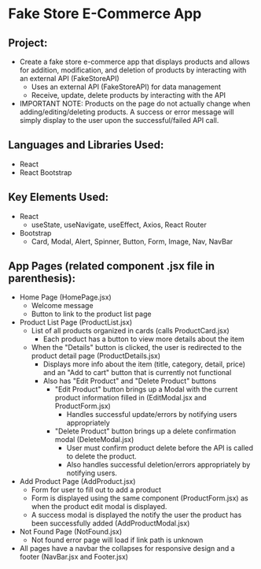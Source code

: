 # Fake Store E-Commerce App

## Project: 
- Create a fake store e-commerce app that displays products and allows for addition, modification, and deletion of products by interacting with an external API (FakeStoreAPI)
    - Uses an external API (FakeStoreAPI) for data management
    - Receive, update, delete products by interacting with the API
- IMPORTANT NOTE: Products on the page do not actually change when adding/editing/deleting products. A success or error message will simply display to the user upon the successful/failed API call.

## Languages and Libraries Used:
- React
- React Bootstrap

## Key Elements Used:
- React
    - useState, useNavigate, useEffect, Axios, React Router
- Bootstrap
    - Card, Modal, Alert, Spinner, Button, Form, Image, Nav, NavBar

## App Pages (related component .jsx file in parenthesis):
- Home Page (HomePage.jsx)
    - Welcome message
    - Button to link to the product list page
- Product List Page (ProductList.jsx)
    - List of all products organized in cards (calls ProductCard.jsx)
        - Each product has a button to view more details about the item
    - When the "Details" button is clicked, the user is redirected to the product detail page (ProductDetails.jsx)
        - Displays more info about the item (title, category, detail, price) and an "Add to cart" button that is currently not functional
        - Also has "Edit Product" and "Delete Product" buttons
            - "Edit Product" button brings up a Modal with the current product information filled in (EditModal.jsx and ProductForm.jsx)
                - Handles successful update/errors by notifying users appropriately
            - "Delete Product" button brings up a delete confirmation modal (DeleteModal.jsx)
                - User must confirm product delete before the API is called to delete the product.
                - Also handles successful deletion/errors appropriately by notifying users.
- Add Product Page (AddProduct.jsx)
    - Form for user to fill out to add a product
    - Form is displayed using the same component (ProductForm.jsx) as when the product edit modal is displayed.
    - A success modal is displayed the notify the user the product has been successfully added (AddProductModal.jsx)
- Not Found Page (NotFound.jsx)
    - Not found error page will load if link path is unknown
- All pages have a navbar the collapses for responsive design and a footer (NavBar.jsx and Footer.jsx)